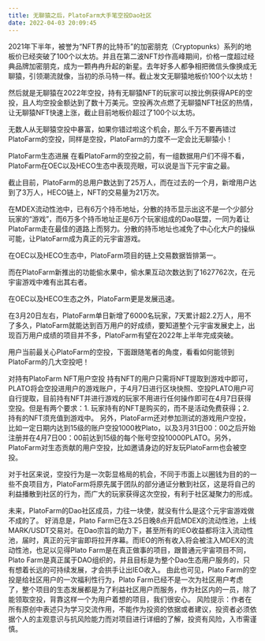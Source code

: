 ```yaml
---
title: 无聊猿之后，PlatoFarm大手笔空投Dao社区
date: 2022-04-03 20:09:45
---
```

2021年下半年，被誉为“NFT界的比特币”的加密朋克（Cryptopunks）系列的地板价已经突破了100个以太坊。并且在第二波NFT炒作高峰期间，价格一度超过经典品牌加密朋克，成为一颗冉冉升起的新星。去年好多人都争相把微信头像换成无聊猿，引领潮流就像，当初的杀马特一样。截止发文无聊猿地板价100个以太坊！

然后就是无聊猿在2022年空投，持有无聊猿NFT的玩家可以按比例获得APE的空投，且人均空投金额达到了数十万美元。空投再次点燃了无聊猿NFT社区的热情，让无聊猿NFT快速上涨，截止目前地板价超过了100个以太坊。

无数人从无聊猿空投中暴富，如果你错过啦这个机会，那么千万不要再错过PlatoFarm的空投，同样是空投，PlatoFarm的力度不一定会比无聊猿小！


PlatoFarm生态进展
在看PlatoFarm的空投之前，有一组数据用户们不得不看，PlatoFarm在OEC以及HECO生态中表现亮眼，可以说是当下元宇宙之最。

截止目前，PlatoFarm的总用户数达到了25万人，而在过去的一个月，新增用户达到了3万人，HECO链上，NFT的交易量为21万次。

在MDEX流动性池中，已有6万个持币地址，分散的持币显示出这不是一个少部分玩家的“游戏”，而6万多个持币地址正是6万个玩家组成的Dao联盟，一同为着让PlatoFarm走在最佳的道路上而努力。分散的持币地址也减免了中心化大户的操纵可能，让PlatoFarm成为真正的元宇宙游戏。

在OEC以及HECO生态中，PlatoFarm项目的链上交易数据皆排第一。

而在PlatoFarm新推出的功能偷水果中，偷水果互动次数达到了1627762次，在元宇宙游戏中难有出其右者。

在OEC以及HECO生态之外，PlatoFarm更是发展迅速。

在3月20日左右，PlatoFarm单日新增了6000名玩家，7天累计超2.2万人，用不了多久，PlatoFarm就能达到百万用户的好成绩，要知道整个元宇宙发展史上，出现百万用户成绩的项目并不多，PlatoFarm有望在2022年上半年完成突破。

用户当前最关心PlatoFarm的空投，下面跟随笔者的角度，看看如何能领到PlatoFarm的几大空投吧！

对持有PlatoFarm NFT用户空投
持有NFT的用户只需将NFT提取到游戏中即可，PLATO将会空投进用户的游戏账户，于4月7日进行区块快照、空投PLATO用户可自行提取，目前持有NFT并进行游戏的玩家不用进行任何操作即可在4月7日获得空投。但是有两个要求：1. 玩家持有的NFT是购买的，而不是活动免费获得；2. 持有的NFT须充值到游戏中。
另外，PlatoFarm还对参加测试的游戏用户空投，比如一定日期内达到15级的账户空投1000枚Plato，以及3月31日00：00之后开始注册并在4月7日00：00前达到15级的每个账号空投10000PLATO。另外，PlatoFarm对生态贡献的用户空投，比如邀请身边的好友玩PlatoFarm也会被空投。

对于社区来说，空投行为是一次彰显格局的机会，不同于市面上以圈钱为目的的一些不良项目方，PlatoFarm将原先属于团队的部分通证分散到社区，这是将自己的利益播散到社区的行为，而广大的玩家获得这次空投，有利于社区凝聚力的形成。

未来，PlatoFarm的Dao社区成员，力往一块使，就没有什么是这个元宇宙游戏做不成的了。
好消息是，Plato Farm已在3.25日晚8点开启MDEX的流动性池，上线MARK/USDT交易对。在Dao宗旨的助力下，甚至所有的IEO收益都将注入流动性池，届时，真正的元宇宙即将拉开序幕。而IEO的所有收入将会被注入MDEX的流动性池，也足以见得Plato Farm是在真正做事的项目，跟普通元宇宙项目不同，Plato Farm是真正属于DAO组织的，并且目标是为整个Dao生态用户服务的，只有想着长远的可持续发展，才会拱手让出IEO收入。
由此也可见，Plato Farm的空投是给社区用户的一次福利性行为，Plato Farm已经不是一次为社区用户考虑了，整个项目的生态发展都是为了利益社区用户而服务，作为社区内的一员，除了能领取空投，背靠这样一个为用户着想的项目，我们很安心。
风险提示：作者在所有原创中表述只为学习交流作用，不能作为投资的依据或者建议，投资者必须依据个人的主观意识与抗风险能力而对项目进行详细的了解，投资有风险，入市需谨慎。

